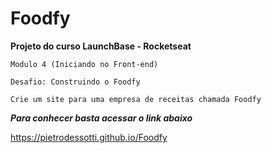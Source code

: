 # Foodfy
 **Projeto do curso LaunchBase - Rocketseat**

    Modulo 4 (Iniciando no Front-end)

    Desafio: Construindo o Foodfy
    
    Crie um site para uma empresa de receitas chamada Foodfy

***Para conhecer basta acessar o link abaixo***

https://pietrodessotti.github.io/Foodfy
